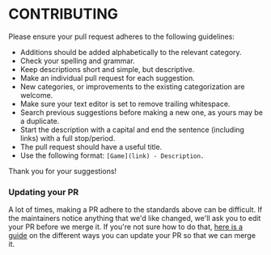 # CONTRIBUTING

Please ensure your pull request adheres to the following guidelines:

- Additions should be added alphabetically to the relevant category.
- Check your spelling and grammar.
- Keep descriptions short and simple, but descriptive.
- Make an individual pull request for each suggestion.
- New categories, or improvements to the existing categorization are welcome.
- Make sure your text editor is set to remove trailing whitespace.
- Search previous suggestions before making a new one, as yours may be a duplicate.
- Start the description with a capital and end the sentence (including links) with a full stop/period.
- The pull request should have a useful title.
- Use the following format: `[Game](link) - Description.`

Thank you for your suggestions!

### Updating your PR

A lot of times, making a PR adhere to the standards above can be difficult. If the maintainers notice anything that we'd like changed, we'll ask you to edit your PR before we merge it. If you're not sure how to do that, [here is a guide](https://github.com/RichardLitt/docs/blob/master/amending-a-commit-guide.md) on the different ways you can update your PR so that we can merge it.
